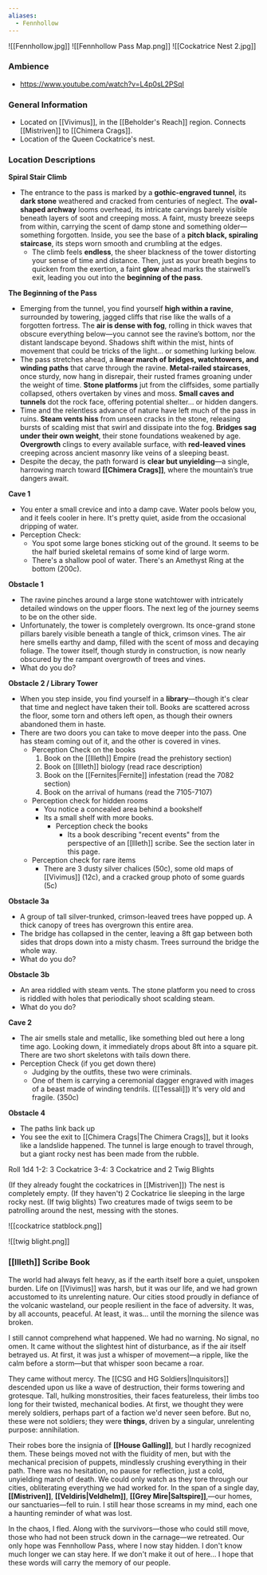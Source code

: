 ```yaml
---
aliases:
  - Fennhollow
---
```

![[Fennhollow.jpg]]
![[Fennhollow Pass Map.png]]
![[Cockatrice Nest 2.jpg]]

### Ambience
- https://www.youtube.com/watch?v=L4p0sL2PSqI

### General Information
- Located on [[Vivimus]], in the [[Beholder's Reach]] region. Connects [[Mistriven]] to [[Chimera Crags]]. 
- Location of the Queen Cockatrice's nest.
### Location Descriptions
**Spiral Stair Climb**
- The entrance to the pass is marked by a **gothic-engraved tunnel**, its **dark stone** weathered and cracked from centuries of neglect. The **oval-shaped archway** looms overhead, its intricate carvings barely visible beneath layers of soot and creeping moss. A faint, musty breeze seeps from within, carrying the scent of damp stone and something older—something forgotten. Inside, you see the base of a **pitch black, spiraling staircase**, its steps worn smooth and crumbling at the edges. 
	- The climb feels **endless**, the sheer blackness of the tower distorting your sense of time and distance. Then, just as your breath begins to quicken from the exertion, a faint **glow** ahead marks the stairwell’s exit, leading you out into the **beginning of the pass**.

**The Beginning of the Pass**
- Emerging from the tunnel, you find yourself **high within a ravine**, surrounded by towering, jagged cliffs that rise like the walls of a forgotten fortress. The **air is dense with fog**, rolling in thick waves that obscure everything below—you cannot see the ravine’s bottom, nor the distant landscape beyond. Shadows shift within the mist, hints of movement that could be tricks of the light… or something lurking below.
- The pass stretches ahead, a **linear march of bridges, watchtowers, and winding paths** that carve through the ravine. **Metal-railed staircases**, once sturdy, now hang in disrepair, their rusted frames groaning under the weight of time. **Stone platforms** jut from the cliffsides, some partially collapsed, others overtaken by vines and moss. **Small caves and tunnels** dot the rock face, offering potential shelter… or hidden dangers.
- Time and the relentless advance of nature have left much of the pass in ruins. **Steam vents hiss** from unseen cracks in the stone, releasing bursts of scalding mist that swirl and dissipate into the fog. **Bridges sag under their own weight**, their stone foundations weakened by age. **Overgrowth** clings to every available surface, with **red-leaved vines** creeping across ancient masonry like veins of a sleeping beast.
- Despite the decay, the path forward is **clear but unyielding**—a single, harrowing march toward **[[Chimera Crags]]**, where the mountain’s true dangers await.

**Cave 1**
- You enter a small crevice and into a damp cave. Water pools below you, and it feels cooler in here. It's pretty quiet, aside from the occasional dripping of water.
- Perception Check:
	- You spot some large bones sticking out of the ground. It seems to be the half buried skeletal remains of some kind of large worm.
	- There's a shallow pool of water. There's an Amethyst Ring at the bottom (200c).  

**Obstacle 1**
- The ravine pinches around a large stone watchtower with intricately detailed windows on the upper floors. The next leg of the journey seems to be on the other side. 
- Unfortunately, the tower is completely overgrown. Its once-grand stone pillars barely visible beneath a tangle of thick, crimson vines. The air here smells earthy and damp, filled with the scent of moss and decaying foliage. The tower itself, though sturdy in construction, is now nearly obscured by the rampant overgrowth of trees and vines.
- What do you do?

**Obstacle 2 / Library Tower**
- When you step inside, you find yourself in a **library**—though it's clear that time and neglect have taken their toll. Books are scattered across the floor, some torn and others left open, as though their owners abandoned them in haste. 
- There are two doors you can take to move deeper into the pass. One has steam coming out of it, and the other is covered in vines.
	- Perception Check on the books
		1. Book on the [[Illeth]] Empire (read the prehistory section)
		2. Book on [[Illeth]] biology (read race description)
		3. Book on the [[Fernites|Fernite]] infestation (read the 7082 section)
		4. Book on the arrival of humans (read the 7105-7107)
	- Perception check for hidden rooms
		- You notice a concealed area behind a bookshelf
		- Its a small shelf with more books.
			- Perception check the books
				- Its a book describing "recent events" from the perspective of an [[Illeth]] scribe. See the section later in this page.
	- Perception check for rare items
		- There are 3 dusty silver chalices (50c), some old maps of [[Vivimus]] (12c), and a cracked group photo of some guards (5c)

**Obstacle 3a**
- A group of tall silver-trunked, crimson-leaved trees have popped up. A thick canopy of trees has overgrown this entire area. 
- The bridge has collapsed in the center, leaving a 8ft gap between both sides that drops down into a misty chasm. Trees surround the bridge the whole way.
- What do you do?

**Obstacle 3b**
- An area riddled with steam vents. The stone platform you need to cross is riddled with holes that periodically shoot scalding steam.
- What do you do?

**Cave 2**
- The air smells stale and metallic, like something bled out here a long time ago. Looking down, it immediately drops about 8ft into a square pit. There are two short skeletons with tails down there.
- Perception Check (if you get down there)
	- Judging by the outfits, these two were criminals. 
	- One of them is carrying a ceremonial dagger engraved with images of a beast made of winding tendrils. ([[Tessali]]) It's very old and fragile. (350c) 

**Obstacle 4**
- The paths link back up
- You see the exit to [[Chimera Crags|The Chimera Crags]], but it looks like a landslide happened. The tunnel is large enough to travel through, but a giant rocky nest has been made from the rubble. 

Roll 1d4
1-2: 3 Cockatrice
3-4: 3 Cockatrice and 2 Twig Blights

(If they already fought the cockatrices in [[Mistriven]])
	The nest is completely empty. 
(If they haven't)
	2 Cockatrice lie sleeping in the large rocky nest.
	(If twig blights)
		Two creatures made of twigs seem to be patrolling around the nest, messing with the stones.

![[cockatrice statblock.png]]

![[twig blight.png]]


### [[Illeth]] Scribe Book
The world had always felt heavy, as if the earth itself bore a quiet, unspoken burden. Life on [[Vivimus]] was harsh, but it was our life, and we had grown accustomed to its unrelenting nature. Our cities stood proudly in defiance of the volcanic wasteland, our people resilient in the face of adversity. It was, by all accounts, peaceful. At least, it was... until the morning the silence was broken.

I still cannot comprehend what happened. We had no warning. No signal, no omen. It came without the slightest hint of disturbance, as if the air itself betrayed us. At first, it was just a whisper of movement—a ripple, like the calm before a storm—but that whisper soon became a roar.

They came without mercy. The [[CSG and HG Soldiers|Inquisitors]] descended upon us like a wave of destruction, their forms towering and grotesque. Tall, hulking monstrosities, their faces featureless, their limbs too long for their twisted, mechanical bodies. At first, we thought they were merely soldiers, perhaps part of a faction we'd never seen before. But no, these were not soldiers; they were **things**, driven by a singular, unrelenting purpose: annihilation.

Their robes bore the insignia of **[[House Galling]]**, but I hardly recognized them. These beings moved not with the fluidity of men, but with the mechanical precision of puppets, mindlessly crushing everything in their path. There was no hesitation, no pause for reflection, just a cold, unyielding march of death. We could only watch as they tore through our cities, obliterating everything we had worked for. In the span of a single day, **[[Mistriven]]**, **[[Veldiris|Veldhelm]]**, **[[Grey Mire|Saltspire]]**,—our homes, our sanctuaries—fell to ruin. I still hear those screams in my mind, each one a haunting reminder of what was lost.

In the chaos, I fled. Along with the survivors—those who could still move, those who had not been struck down in the carnage—we retreated. Our only hope was Fennhollow Pass, where I now stay hidden. I don't know much longer we can stay here. If we don't make it out of here... I hope that these words will carry the memory of our people.